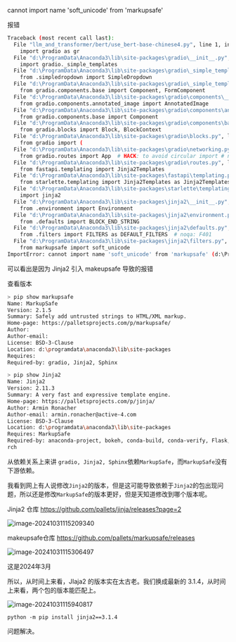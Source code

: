 cannot import name 'soft_unicode' from 'markupsafe'



报错

```bash
Traceback (most recent call last):
  File "llm_and_transformer/bert/use_bert-base-chinese4.py", line 1, in <module>
    import gradio as gr
  File "d:\ProgramData\Anaconda3\lib\site-packages\gradio\__init__.py", line 3, in <module>
    import gradio._simple_templates
  File "d:\ProgramData\Anaconda3\lib\site-packages\gradio\_simple_templates\__init__.py", line 1, in <module>
    from .simpledropdown import SimpleDropdown
  File "d:\ProgramData\Anaconda3\lib\site-packages\gradio\_simple_templates\simpledropdown.py", line 6, in <module>
    from gradio.components.base import Component, FormComponent
  File "d:\ProgramData\Anaconda3\lib\site-packages\gradio\components\__init__.py", line 1, in <module>
    from gradio.components.annotated_image import AnnotatedImage
  File "d:\ProgramData\Anaconda3\lib\site-packages\gradio\components\annotated_image.py", line 14, in <module>
    from gradio.components.base import Component
  File "d:\ProgramData\Anaconda3\lib\site-packages\gradio\components\base.py", line 20, in <module>
    from gradio.blocks import Block, BlockContext
  File "d:\ProgramData\Anaconda3\lib\site-packages\gradio\blocks.py", line 39, in <module>
    from gradio import (
  File "d:\ProgramData\Anaconda3\lib\site-packages\gradio\networking.py", line 15, in <module>
    from gradio.routes import App  # HACK: to avoid circular import # noqa: F401
  File "d:\ProgramData\Anaconda3\lib\site-packages\gradio\routes.py", line 58, in <module>
    from fastapi.templating import Jinja2Templates
  File "d:\ProgramData\Anaconda3\lib\site-packages\fastapi\templating.py", line 1, in <module>
    from starlette.templating import Jinja2Templates as Jinja2Templates  # noqa
  File "d:\ProgramData\Anaconda3\lib\site-packages\starlette\templating.py", line 14, in <module>
    import jinja2
  File "d:\ProgramData\Anaconda3\lib\site-packages\jinja2\__init__.py", line 12, in <module>
    from .environment import Environment
  File "d:\ProgramData\Anaconda3\lib\site-packages\jinja2\environment.py", line 25, in <module>
    from .defaults import BLOCK_END_STRING
  File "d:\ProgramData\Anaconda3\lib\site-packages\jinja2\defaults.py", line 3, in <module>
    from .filters import FILTERS as DEFAULT_FILTERS  # noqa: F401
  File "d:\ProgramData\Anaconda3\lib\site-packages\jinja2\filters.py", line 13, in <module>
    from markupsafe import soft_unicode
ImportError: cannot import name 'soft_unicode' from 'markupsafe' (d:\ProgramData\Anaconda3\lib\site-packages\markupsafe\__init__.py)
```



可以看出是因为 Jinja2 引入 makeupsafe 导致的报错



查看版本

```bash
> pip show markupsafe
Name: MarkupSafe
Version: 2.1.5
Summary: Safely add untrusted strings to HTML/XML markup.
Home-page: https://palletsprojects.com/p/markupsafe/
Author:
Author-email:
License: BSD-3-Clause
Location: d:\programdata\anaconda3\lib\site-packages
Requires:
Required-by: gradio, Jinja2, Sphinx

> pip show Jinja2
Name: Jinja2
Version: 2.11.3
Summary: A very fast and expressive template engine.
Home-page: https://palletsprojects.com/p/jinja/
Author: Armin Ronacher
Author-email: armin.ronacher@active-4.com
License: BSD-3-Clause
Location: d:\programdata\anaconda3\lib\site-packages
Requires: MarkupSafe
Required-by: anaconda-project, bokeh, conda-build, conda-verify, Flask, gradio, jupyter-server, jupyterlab, jupyterlab-server, nbconvert, notebook, numpydoc, Sphinx, to
rch
```



从依赖关系上来讲 `gradio, Jinja2, Sphinx`依赖`MarkupSafe`，而`MarkupSafe`没有下游依赖。

我看到网上有人说修改`Jinja2`的版本，但是这可能导致依赖于`Jinja2`的包出现问题，所以还是修改`MarkupSafe`的版本更好，但是天知道修改到哪个版本呢。

Jinja2 仓库 https://github.com/pallets/jinja/releases?page=2

![image-20241031115209340](D:\dev\php\magook\trunk\server\md\img\image-20241031115209340.png)

makeupsafe仓库 https://github.com/pallets/markupsafe/releases

![image-20241031115306497](D:\dev\php\magook\trunk\server\md\img\image-20241031115306497.png)

这是2024年3月



所以，从时间上来看，JIaja2 的版本实在太古老。我们换成最新的 3.1.4，从时间上来看，两个包的版本能匹配上。

![image-20241031115940817](D:\dev\php\magook\trunk\server\md\img\image-20241031115940817.png)

`python -m pip install jinja2==3.1.4`



问题解决。

